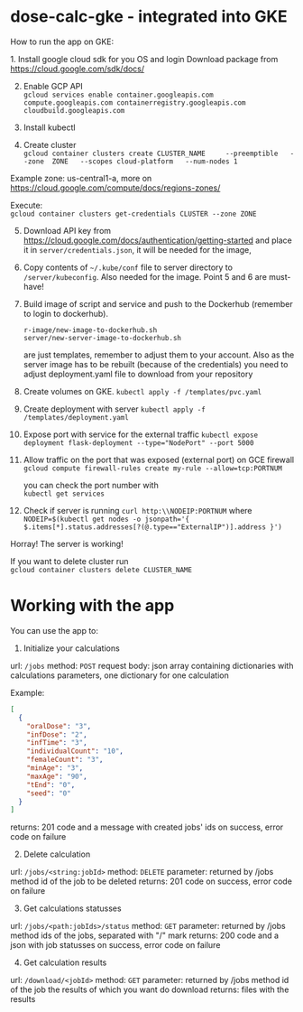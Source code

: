 # dose-calc-gke - integrated into GKE

How to run the app on GKE:

1. Install google cloud sdk for you OS and login
Download package from https://cloud.google.com/sdk/docs/

2. Enable GCP API  
`gcloud services enable container.googleapis.com compute.googleapis.com containerregistry.googleapis.com cloudbuild.googleapis.com`

3. Install kubectl

4. Create cluster  
`gcloud container clusters create CLUSTER_NAME    
    --preemptible  
    --zone  ZONE  
    --scopes cloud-platform  
    --num-nodes 1`
    
Example zone: us-central1-a, more on https://cloud.google.com/compute/docs/regions-zones/

Execute:  
`gcloud container clusters get-credentials CLUSTER --zone ZONE`

5. Download API key from    
https://cloud.google.com/docs/authentication/getting-started and place it in `server/credentials.json`,   it will be needed for the image,
6. Copy contents of `~/.kube/conf` file to server directory to `/server/kubeconfig`. Also needed for the image.
Point 5 and 6 are must-have!

7. Build image of script and service and push to the Dockerhub (remember to login to dockerhub).  
    
    `r-image/new-image-to-dockerhub.sh`  
    `server/new-server-image-to-dockerhub.sh`  
  
   are just templates, remember to adjust them to your account. Also as the server image has to be rebuilt (because of the credentials) you need to adjust deployment.yaml file to download from your repository 
    
4. Create volumes on GKE.
    `kubectl apply -f /templates/pvc.yaml`

5. Create deployment with server
    `kubectl apply -f /templates/deployment.yaml`

6. Expose port with service for the external traffic
    `kubectl expose deployment flask-deployment --type="NodePort" --port 5000`
    
7. Allow traffic on the port that was exposed (external port) on GCE firewall
   `gcloud compute firewall-rules create my-rule --allow=tcp:PORTNUM`
   
   you can check the port number with   
   `kubectl get services`  

8. Check if server is running
   `curl http:\\NODEIP:PORTNUM` where
   `NODEIP=$(kubectl get nodes -o jsonpath='{ $.items[*].status.addresses[?(@.type=="ExternalIP")].address }')`

Horray! The server is working!

If you want to delete cluster run   
 `gcloud container clusters delete CLUSTER_NAME`


# Working with the app #

You can use the app to:


1. Initialize your calculations

url: `/jobs`
method: `POST`
request body: json array containing dictionaries with calculations parameters, one dictionary for one calculation

Example:
```json
[
  {
    "oralDose": "3",
    "infDose": "2",
    "infTime": "3",
    "individualCount": "10",
    "femaleCount": "3",
    "minAge": "3",
    "maxAge": "90",
    "tEnd": "0",
    "seed": "0"
  }
]
```

returns: 201 code and a message with created jobs' ids on success, error code on failure


2. Delete calculation

url: `/jobs/<string:jobId>`
method: `DELETE`
parameter: returned by /jobs method id of the job to be deleted
returns: 201 code on success, error code on failure


3. Get calculations statusses

url: `/jobs/<path:jobIds>/status`
method: `GET`
parameter: returned by /jobs method ids of the jobs, separated with "/" mark
returns: 200 code and a json with job statusses on success, error code on failure


4. Get calculation results

url: `/download/<jobId>`
method: `GET`
parameter: returned by /jobs method id of the job the results of which you want do download
returns: files with the results
